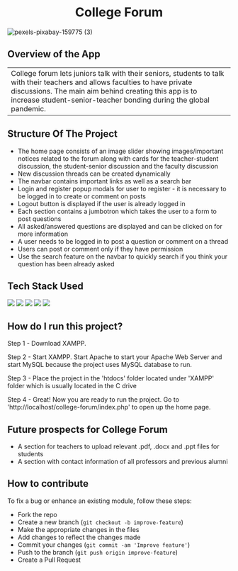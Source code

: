 <h1 align="center">
  College Forum
</h1>

![pexels-pixabay-159775 (3)](https://user-images.githubusercontent.com/84087089/160887605-ddbc82b6-1601-481a-b32b-455fca9e36b3.jpg)

## Overview of the App

<table>
<tr>
<td>
   College forum lets juniors talk with their seniors, students to talk with their teachers and allows faculties to have private discussions. The main aim behind creating this app is to increase student-senior-teacher bonding during the global pandemic.
</td>
</tr>
</table>

## Structure Of The Project

- The home page consists of an image slider showing images/important notices related to the forum along with cards for the teacher-student discussion, the student-senior discussion and the faculty discussion
- New discussion threads can be created dynamically
- The navbar contains important links as well as a search bar
- Login and register popup modals for user to register - it is necessary to be logged in to create or comment on posts
- Logout button is displayed if the user is already logged in
- Each section contains a jumbotron which takes the user to a form to post questions
- All asked/answered questions are displayed and can be clicked on for more information
- A user needs to be logged in to post a question or comment on a thread 
- Users can post or comment only if they have permission 
- Use the search feature on the navbar to quickly search if you think your question has been already asked

## Tech Stack Used

<img src="https://img.shields.io/badge/html5%20-%2314354C.svg?&style=for-the-badge&logo=html5&logoColor=white"/> <img src="https://img.shields.io/badge/css3%20-%2314354C.svg?&style=for-the-badge&logo=css3&logoColor=white"/> <img src="https://img.shields.io/badge/bootstrap%20-%2314354C.svg?&style=for-the-badge&logo=bootstrap&logoColor=white"/> <img src="https://img.shields.io/badge/mysql%20-%2314354C.svg?&style=for-the-badge&logo=mysql&logoColor=white"/> <img src="https://img.shields.io/badge/php%20-%2314354C.svg?&style=for-the-badge&logo=php&logoColor=white"/>

## How do I run this project?

Step 1 - Download XAMPP.

Step 2 - Start XAMPP. Start Apache to start your Apache Web Server and start MySQL because the project uses MySQL database to run.

Step 3 - Place the project in the 'htdocs' folder located under 'XAMPP' folder which is usually located in the C drive

Step 4 - Great! Now you are ready to run the project. Go to 'http://localhost/college-forum/index.php' to open up the home page.

## Future prospects for College Forum

- A section for teachers to upload relevant .pdf, .docx and .ppt files for students
- A section with contact information of all professors and previous alumni 

## How to contribute

To fix a bug or enhance an existing module, follow these steps:

- Fork the repo
- Create a new branch (`git checkout -b improve-feature`)
- Make the appropriate changes in the files
- Add changes to reflect the changes made
- Commit your changes (`git commit -am 'Improve feature'`)
- Push to the branch (`git push origin improve-feature`)
- Create a Pull Request 

